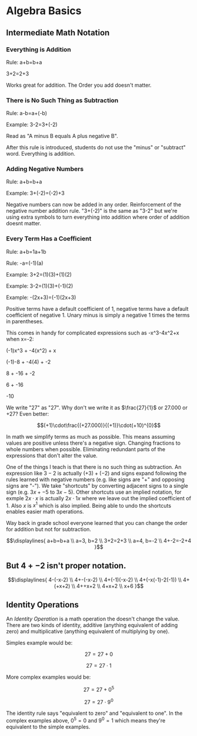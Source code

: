 # Algebra Basics

## Intermediate Math Notation

### Everything is Addition

Rule:  a+b=b+a

3+2=2+3

Works great for addition.  The Order you add doesn't matter.

### There is No Such Thing as Subtraction

Rule: a-b=a+(-b)

Example:  3-2=3+(-2)

Read as "A minus B equals A plus negative B".

After this rule is introduced, students do not use the "minus" or "subtract" word.  Everything is addition.

### Adding Negative Numbers

Rule:  a+b=b+a

Example:  3+(-2)=(-2)+3

Negative numbers can now be added in any order.  Reinforcement of the negative number addition rule.  "3+(-2)" is the same as "3-2" but we're using extra symbols to turn everything into addition where order of addition doesnt matter.

### Every Term Has a Coefficient

Rule:  a+b=1a+1b

Rule:  -a=(-1)(a)

Example:  3+2=(1)(3)+(1)(2)

Example:  3-2=(1)(3)+(-1)(2)

Example:  -(2x+3)=(-1)(2x+3)

Positive terms have a default coefficient of 1, negative terms have a default coefficient of negative 1.  Unary minus is simply a negative 1 times the terms in parentheses.

This comes in handy for complicated expressions such as -x^3-4x^2+x when x=-2:

(-1)x^3 + -4(x^2) + x

(-1)-8 + -4(4) + -2

 8 + -16 + -2
      
 6 + -16
      
 -10

We write "27" as "27".  Why don't we write it as $\frac{27}{1}$ or $27.000$ or $+27$?  Even better:

$$(+1)\cdot\frac{(+27.000)}{(+1)}\cdot(+10)^{0}$$

In math we simplify terms as much as possible.  This means assuming values are positive unless there's a negative sign.  Changing fractions to whole numbers when possible.  Eliminating redundant parts of the expressions that don't alter the value.

One of the things I teach is that there is no such thing as subtraction.  An expression like $3-2$ is actually $(+3)+(-2)$ and signs expand following the rules learned with negative numbers (e.g. like signs are "+" and opposing signs are "-").  We take "shortcuts" by converting adjacent signs to a single sign (e.g. $3x+-5$ to $3x-5$).  Other shortcuts use an implied notation, for exmple $2x\cdot x$ is actually $2x\cdot1x$ where we leave out the implied coefficient of 1.  Also $x$ is $x^1$ which is also implied.  Being able to undo the shortcuts enables easier math operations.

Way back in grade school everyone learned that you can change the order for addition but not for subtraction.

```math
\displaylines{
a+b=b+a \\
a=3, b=2 \\
3+2=2+3 \\
a=4, b=-2 \\
4+-2=-2+4
}
```
But $4+-2$ isn't proper notation.  
-----

```math
\displaylines{
4-(-x-2)      \\
4+-(-x-2)     \\
4+(-1)(-x-2)  \\
4+(-x(-1)-2(-1)) \\
4+(+x+2)      \\
4++x+2        \\
4+x+2         \\
x+6
}
```



## Identity Operations

An *Identity Operation* is a math operation the doesn't change the value.  There are two kinds of identity, additive (anything equivalent of adding zero) and multiplicative (anything equivalent of multiplying by one).

Simples example would be:

$$27=27+0$$

$$27=27\cdot1$$

More complex examples would be:

$$27=27+0^5$$

$$27=27\cdot9^0$$

The identity rule says "equivalent to zero" and "equivalent to one".  In the complex examples above, $0^5=0$ and $9^0=1$ which means they're equivalent to the simple examples.
